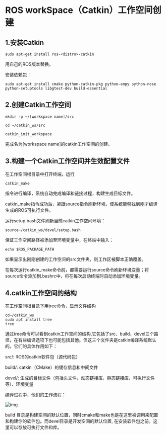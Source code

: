 # ROS workSpace（Catkin）工作空间创建

## 1.安装Catkin

`sudo apt-get install ros-<distro>-catkin`

<distro>用自己的ROS版本替换。

安装依赖包：

`sudo apt-get install cmake python-catkin-pkg python-empy python-nose python-setuptools libgtest-dev build-essential`

## 2.创建Catkin工作空间

```
mkdir -p ~/[workspace name]/src

cd ~/catkin_ws/src

catkin_init_workspace
```

完成名为[workspace name]的catkin工作空间的创建。

## 3.构建一个Catkin工作空间并生效配置文件

在工作空间根目录中打开终端，运行

`catkin_make`

指令进行编译，系统自动完成编译和链接过程，构建生成目标文件。

catkin_make指令成功后，紧跟source指令刷新环境，使系统能够找到刚才编译生成的ROS可执行文件。

运行setup.bash文件刷新当前catkin工作空间环境：

`source~/catkin_ws/devel/setup.bash`

保证工作空间路径被添加至环境变量中，在终端中输入：

`echo $ROS_PACKAGE_PATH`

如果显示出刚刚创建的工作空间的src文件夹，则工作区被脚本正确覆盖。

在每次运行catkin_make命令前，都需要运行source命令刷新环境变量；将source命令添加到.bashrc中，将在每次启动终端时自动添加环境变量。

## 4.catkin工作空间的结构

在工作空间根目录下用tree命令，显示文件结构

```
cd~/catkin_ws
sudo apt install tree
tree
```

通过tree命令可以看到catkin工作空间的结构,它包括了src、build、devel三个路径，在有些编译选项下也可能包括其他。但这三个文件夹是catkin编译系统默认的。它们的具体作用如下：

src/: ROS的catkin软件包（源代码包）

build/: catkin（CMake）的缓存信息和中间文件

devel/: 生成的目标文件（包括头文件，动态链接库，静态链接库，可执行文件等）、环境变量

编译过程中，他们的工作流程：

![img](https://upload-images.jianshu.io/upload_images/28719904-2e8af4259e0acd7a.png?imageMogr2/auto-orient/strip%7CimageView2/2/w/1240)

build 目录是构建空间的默认位置，同时cmake和make也是在这里被调用来配置和构建你的软件包。而devel目录是开发空间的默认位置, 在安装软件包之前，这里可以存放可执行文件和库。